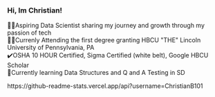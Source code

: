 ### Hi, Im Christian!

👨‍💻Aspiring Data Scientist sharing my journey and growth through my passion of tech<br/>
👨‍🏫Currenly Attending the first degree granting HBCU "THE" Lincoln University of Pennsylvania, PA<br/>
✔️OSHA 10 HOUR Certified, Sigma Certified (white belt), Google HBCU Scholar<br/>
💭Currently learning Data Structures and Q and A Testing in SD<br/>

<!--Christian's GitHub Stats--!>
https://github-readme-stats.vercel.app/api?username=ChristianB101
